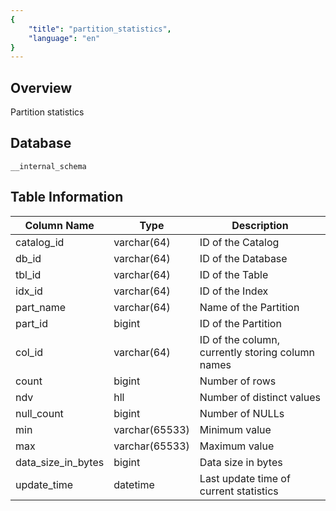 ```yaml
---
{
    "title": "partition_statistics",
    "language": "en"
}
---
```


## Overview

Partition statistics

## Database


`__internal_schema`


## Table Information

| Column Name        | Type           | Description                                      |
| ------------------ | -------------- | ------------------------------------------------ |
| catalog_id         | varchar(64)    | ID of the Catalog                                |
| db_id              | varchar(64)    | ID of the Database                               |
| tbl_id             | varchar(64)    | ID of the Table                                  |
| idx_id             | varchar(64)    | ID of the Index                                  |
| part_name          | varchar(64)    | Name of the Partition                            |
| part_id            | bigint         | ID of the Partition                              |
| col_id             | varchar(64)    | ID of the column, currently storing column names |
| count              | bigint         | Number of rows                                   |
| ndv                | hll            | Number of distinct values                        |
| null_count         | bigint         | Number of NULLs                                  |
| min                | varchar(65533) | Minimum value                                    |
| max                | varchar(65533) | Maximum value                                    |
| data_size_in_bytes | bigint         | Data size in bytes                               |
| update_time        | datetime       | Last update time of current statistics           |